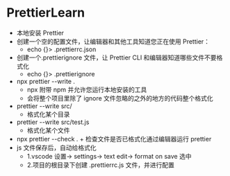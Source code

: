 # PrettierLearn

- 本地安装 Prettier
- 创建一个空的配置文件，让编辑器和其他工具知道您正在使用 Prettier：
  - echo {}> .prettierrc.json
- 创建一个.prettierignore 文件，让 Prettier CLI 和编辑器知道哪些文件不要格式化
  - echo {}> .prettierignore
- npx prettier --write .
  - npx 附带 npm 并允许您运行本地安装的工具
  - 会将整个项目里除了 ignore 文件忽略的之外的地方的代码整个格式化
- prettier --write src/
  - 格式化某个目录
- prettier --write src/test.js
  - 格式化某个文件
- npx prettier --check . + 检查文件是否已格式化通过编辑器运行 prettier
- js 文件保存后，自动给格式化
  - 1.vscode 设置-> settings-> text edit-> format on save 选中
  - 2.项目的根目录下创建 .prettierrc.js 文件，并进行配置
